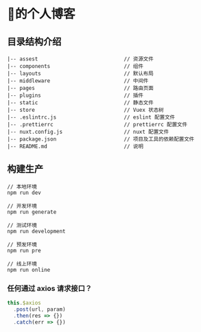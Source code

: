 # 🐷的个人博客

## 目录结构介绍

    |-- assest                        	  // 资源文件
    |-- components                    	  // 组件
    |-- layouts                           // 默认布局
    |-- middleware                        // 中间件
    |-- pages                             // 路由页面
    |-- plugins                           // 插件
    |-- static                            // 静态文件
    |-- store                             // Vuex 状态树
    |-- .eslintrc.js                      // eslint 配置文件
    |-- .prettierrc                       // prettierrc 配置文件
    |-- nuxt.config.js                    // nuxt 配置文件
    |-- package.json                      // 项目及工具的依赖配置文件
    |-- README.md                         // 说明

## 构建生产

    // 本地环境
    npm run dev

    // 开发环境
    npm run generate

    // 测试环境
    npm run development

    // 预发环境
    npm run pre

    // 线上环境
    npm run online

### 任何通过 axios 请求接口？

```javascript
this.$axios
  .post(url, param)
  .then(res => {})
  .catch(err => {})
```
